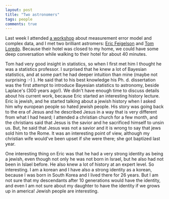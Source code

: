 ```yaml
---
layout: post
title: "Two astronomers"
tags: people
comments: true
---
```


   Last week I attended [a workshop](https://www.stat.tamu.edu/measurement-error-workshop/) about measurement error model and complex data, and I met two brilliant astromers: [Eric Feigelson](http://astro.psu.edu/people/e5f) and [Tom Loredo](http://www.astro.cornell.edu/staff/loredo/). Because their hotel was closed to my home, we could have some deep conversation while walking to their hotel for about 40 minutes.

  Tom had very good insight in statistics, so when I first met him I thought he was a statistics professor. I surprised that he knew a lot of Bayesian statistics, and at some part he had deeper intuition than mine (maybe not surprising :-) ). He said that to his best knowledge his Ph. d. dissertation was the first attempt to introduce Bayesian statistics to astronomy, beside Laplace's (300 years ago!). We didn't have enough time to discuss details about his current work, because Eric started an interesting history lecture. Eric is jewish, and he started talking about a jewish history when I asked him why european people so hated jewish people. His story was going back to the era of Jesus and he described Jesus in a way that is very different from what I had heard; I attended a christian church for a few month, and the christians said that Jesus is the savior and he sacrificed himself to unsin us. But, he said that Jesus was not a savior and it is wrong to say that jews sold him to the Rome. It was an interesting point of view, although my christian wife would've been upset if she were there; she got baptized last year. 

  One interesting thing on Eric was that he had a very strong identity as being a jewish, even though  not only he was not born in Israel, but he also had not been in Islael before. He also knew a lot of history at an expert level. So interesting. I am a korean and I have also a strong identity as a korean, because I was born in South Korea and I lived there for 26 years. But I am not sure that my descendants after 10 generations would have the identity, and even I am not sure about my daughter to have the identity if we grows up in america! Jewish people are interesting.    






  

 


